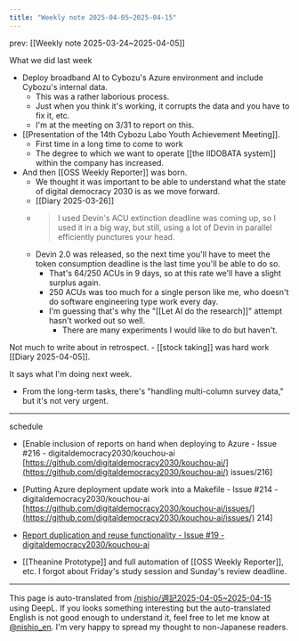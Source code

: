 ```yaml
---
title: "Weekly note 2025-04-05~2025-04-15"
---
```


prev:  [[Weekly note 2025-03-24~2025-04-05]]

What we did last week
- Deploy broadband AI to Cybozu's Azure environment and include Cybozu's internal data.
    - This was a rather laborious process.
    - Just when you think it's working, it corrupts the data and you have to fix it, etc.
    - I'm at the meeting on 3/31 to report on this.
- [[Presentation of the 14th Cybozu Labo Youth Achievement Meeting]].
    - First time in a long time to come to work
    - The degree to which we want to operate [[the IIDOBATA system]] within the company has increased.
- And then [[OSS Weekly Reporter]] was born.
    - We thought it was important to be able to understand what the state of digital democracy 2030 is as we move forward.
    - [[Diary 2025-03-26]]
    - > I used Devin's ACU extinction deadline was coming up, so I used it in a big way, but still, using a lot of Devin in parallel efficiently punctures your head.
    - Devin 2.0 was released, so the next time you'll have to meet the token consumption deadline is the last time you'll be able to do so.
        - That's 64/250 ACUs in 9 days, so at this rate we'll have a slight surplus again.
        - 250 ACUs was too much for a single person like me, who doesn't do software engineering type work every day.
        - I'm guessing that's why the "[[Let AI do the research]]" attempt hasn't worked out so well.
            - There are many experiments I would like to do but haven't.


Not much to write about in retrospect.
    - [[stock taking]] was hard work [[Diary 2025-04-05]].

It says what I'm doing next week.
- From the long-term tasks, there's "handling multi-column survey data," but it's not very urgent.

---
schedule
- [Enable inclusion of reports on hand when deploying to Azure - Issue #216 - digitaldemocracy2030/kouchou-ai [https://github.com/digitaldemocracy2030/kouchou-ai/](https://github.com/digitaldemocracy2030/kouchou-ai/) issues/216]
- [Putting Azure deployment update work into a Makefile - Issue #214 - digitaldemocracy2030/kouchou-ai [https://github.com/digitaldemocracy2030/kouchou-ai/issues/](https://github.com/digitaldemocracy2030/kouchou-ai/issues/) 214]
- [Report duplication and reuse functionality - Issue #19 - digitaldemocracy2030/kouchou-ai](https://github.com/digitaldemocracy2030/kouchou-ai/issues/19)

- [[Theanine Prototype]] and full automation of [[OSS Weekly Reporter]], etc.
I forgot about Friday's study session and Sunday's review deadline.

---
This page is auto-translated from [/nishio/週記2025-04-05~2025-04-15](https://scrapbox.io/nishio/週記2025-04-05~2025-04-15) using DeepL. If you looks something interesting but the auto-translated English is not good enough to understand it, feel free to let me know at [@nishio_en](https://twitter.com/nishio_en). I'm very happy to spread my thought to non-Japanese readers.